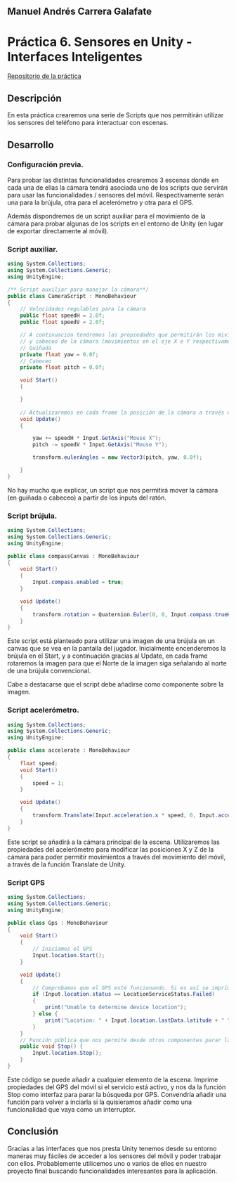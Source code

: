 ## Manuel Andrés Carrera Galafate

# Práctica 6. Sensores en Unity - Interfaces Inteligentes

[Repositorio de la práctica](https://github.com/alu0101132020/practica_sensores_ManuelAndresCarreraGalafate)

## Descripción
En esta práctica crearemos una serie de Scripts que nos permitirán utilizar los sensores del teléfono para interactuar con escenas.

## Desarrollo

### Configuración previa.

Para probar las distintas funcionalidades crearemos 3 escenas donde en cada una de ellas la cámara tendrá asociada uno de los scripts que servirán para usar las funcionalidades / sensores del móvil. Respectivamente serán una para la brújula, otra para el acelerómetro y otra para el GPS.

Además dispondremos de un script auxiliar para el movimiento de la cámara para probar algunas de los scripts en el entorno de Unity (en lugar de exportar directamente al móvil).

### Script auxiliar.

```cs
using System.Collections;
using System.Collections.Generic;
using UnityEngine;

/** Script auxiliar para manejar la cámara**/
public class CameraScript : MonoBehaviour
{
    // Velocidades regulables para la cámara
    public float speedH = 2.0f;
    public float speedV = 2.0f;

    // A continuación tendremos las propiedades que permitirán los mivimentos de guiñada
    // y cabeceo de la cámara (movimientos en el eje X e Y respectivamente).
    // Guiñada
    private float yaw = 0.0f;
    // Cabeceo
    private float pitch = 0.0f;

    void Start()
    {

    }
    
    // Actualizaremos en cada frame la posición de la cámara a través del input.
    void Update()
    {

        yaw += speedH * Input.GetAxis("Mouse X");
        pitch -= speedV * Input.GetAxis("Mouse Y");

        transform.eulerAngles = new Vector3(pitch, yaw, 0.0f);

    }
}
```

No hay mucho que explicar, un script que nos permitirá mover la cámara (en guiñada o cabeceo) a partir de los inputs del ratón.

### Script brújula.

```cs
using System.Collections;
using System.Collections.Generic;
using UnityEngine;

public class compassCanvas : MonoBehaviour
{
    void Start()
    {
        Input.compass.enabled = true;
    }

    void Update()
    {
        transform.rotation = Quaternion.Euler(0, 0, Input.compass.trueHeading);
    }
}
```
Este script está planteado para utilizar una imagen de una brújula en un canvas que se vea en la pantalla del jugador. Inicialmente encenderemos la brújula en el Start, y a continuación gracias al Update, en cada frame rotaremos la imagen para que el Norte de la imagen siga señalando al norte de una brújula convencional.

Cabe a destacarse que el script debe añadirse como componente sobre la imagen.

### Script acelerómetro.

```cs
using System.Collections;
using System.Collections.Generic;
using UnityEngine;

public class accelerate : MonoBehaviour
{
    float speed;
    void Start()
    {
        speed = 1;
    }

    void Update()
    {
        transform.Translate(Input.acceleration.x * speed, 0, Input.acceleration.z * speed);
    }
}

```
Este script se añadirá a la cámara principal de la escena. Utilizaremos las propiedades del acelerómetro para modificar las posiciones X y Z de la cámara para poder permitir movimientos a través del movimiento del móvil, a través de la función Translate de Unity.

### Script GPS

```cs
using System.Collections;
using System.Collections.Generic;
using UnityEngine;

public class Gps : MonoBehaviour
{
    void Start()
    {
        // Iniciamos el GPS
        Input.location.Start();
    }

    void Update()
    {
        // Comprobamos que el GPS esté funcionando. Si es así se imprimen varias propiedades que nos proporciona, si no es así, se imprime un mensaje de error.
        if (Input.location.status == LocationServiceStatus.Failed)
        {
            print("Unable to determine device location");
        } else {
            print("Location: " + Input.location.lastData.latitude + " " + Input.location.lastData.longitude + " " + Input.location.lastData.altitude);
        }
    }
    // Función pública que nos permite desde otros componentes parar la detección GPS.
    public void Stop() {
        Input.location.Stop();
    }
}
```

Este código se puede añadir a cualquier elemento de la escena. Imprime propiedades del GPS del móvil si el servicio está activo, y nos da la función Stop como interfaz para parar la búsqueda por GPS. Convendría añadir una función para volver a inciarla si la quisieramos añadir como una funcionalidad que vaya como un interruptor.

## Conclusión

Gracias a las interfaces que nos presta Unity tenemos desde su entorno maneras muy fáciles de acceder a los sensores del móvil y poder trabajar con ellos. Probablemente utilicemos uno o varios de ellos en nuestro proyecto final buscando funcionalidades interesantes para la aplicación.
